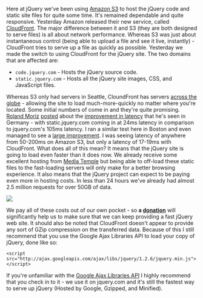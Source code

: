 Here at jQuery we've been using [Amazon S3](http://aws.amazon.com/s3/)
to host the jQuery code and static site files for quite some time. It's
remained dependable and quite responsive. Yesterday Amazon released
their new service, called
[CloudFront](http://aws.amazon.com/cloudfront/). The major difference
between it and S3 (they are both designed to serve files) is all about
network performance. Whereas S3 was just about instantaneous control
(being able to upload a file and see it live, instantly) - CloudFront
tries to serve up a file as quickly as possible. Yesterday we made the
switch to using CloudFront for the jQuery site. The two domains that are
affected are:

-   `code.jquery.com` - Hosts the jQuery source code.
-   `static.jquery.com` - Hosts all the jQuery site images, CSS, and
    JavaScript files.

Whereas S3 only had servers in Seattle, CloundFront has servers [across
the globe](http://aws.amazon.com/cloudfront/#details) - allowing the
site to load much-more-quickly no matter where you're located. Some
initial numbers of come in and they're quite promising. [Roland
Moriz](http://moriz.de)
[posted](http://twitter.com/rmoriz/status/1012654392) about the
[improvement in latency](http://gist.github.com/26467) that he's seen in
Germany - with static.jquery.com coming in at 24ms latency in comparison
to jquery.com's 105ms latency. I ran a similar test here in Boston and
even managed to see a [large improvement](http://gist.github.com/26517).
I was seeing latency of anywhere from 50-200ms on Amazon S3, but only a
latency of 17-19ms with CloudFront. What does all of this mean? It means
that the jQuery site is going to load even faster than it does now. We
already receive some excellent hosting from [Media
Temple](http://mediatemple.net/) but being able to off-load these static
files to the fast-loading servers will only make for a better browsing
experience. It also means that the jQuery project can expect to be
paying even more in hosting costs. In less than 24 hours we've already
had almost 2.5 million requests for over 50GB of data.

![](http://ejohn.org/files/cloudfront.sm.png)

We pay all of these costs out of our own pocket - so **a
[donation](http://docs.jquery.com/Donate)** will significantly help us
to make sure that we can keep providing a fast jQuery web site. It
should also be noted that CloudFront doesn't appear to provide any sort
of GZip compression on the transferred data. Because of this I still
recommend that you use the Google Ajax Libraries API to load your copy
of jQuery, done like so:

    <script src="http://ajax.googleapis.com/ajax/libs/jquery/1.2.6/jquery.min.js"></script>

If you're unfamiliar with the [Google Ajax Libraries
API](http://code.google.com/apis/ajaxlibs/) I highly recommend that you
check in to it - we use it on jquery.com and it's still the fastest way
to serve up jQuery (Hosted by Google, Gzipped, and Minified).
